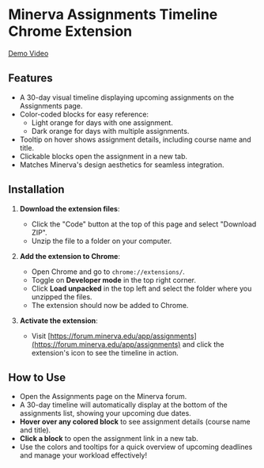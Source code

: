 # Minerva Assignments Timeline Chrome Extension

[Demo Video](path_to_your_video.mp4)

## Features

- A 30-day visual timeline displaying upcoming assignments on the Assignments page.
- Color-coded blocks for easy reference:
  - Light orange for days with one assignment.
  - Dark orange for days with multiple assignments.
- Tooltip on hover shows assignment details, including course name and title.
- Clickable blocks open the assignment in a new tab.
- Matches Minerva's design aesthetics for seamless integration.

## Installation

1. **Download the extension files**:
   - Click the "Code" button at the top of this page and select "Download ZIP".
   - Unzip the file to a folder on your computer.

2. **Add the extension to Chrome**:
   - Open Chrome and go to `chrome://extensions/`.
   - Toggle on **Developer mode** in the top right corner.
   - Click **Load unpacked** in the top left and select the folder where you unzipped the files.
   - The extension should now be added to Chrome.

3. **Activate the extension**:
   - Visit [https://forum.minerva.edu/app/assignments](https://forum.minerva.edu/app/assignments) and click the extension's icon to see the timeline in action.

## How to Use

- Open the Assignments page on the Minerva forum.
- A 30-day timeline will automatically display at the bottom of the assignments list, showing your upcoming due dates.
- **Hover over any colored block** to see assignment details (course name and title).
- **Click a block** to open the assignment link in a new tab.
- Use the colors and tooltips for a quick overview of upcoming deadlines and manage your workload effectively!
